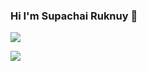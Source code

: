 ### Hi I'm Supachai Ruknuy 👋

<!--
**supachai2538/supachai2538** is a ✨ _special_ ✨ repository because its `README.md` (this file) appears on your GitHub profile.

Here are some ideas to get you started:

- 🔭 I’m currently working on ...
- 🌱 I’m currently learning ...
- 👯 I’m looking to collaborate on ...
- 🤔 I’m looking for help with ...
- 💬 Ask me about ...
- 📫 How to reach me: ...
- 😄 Pronouns: ...
- ⚡ Fun fact: ...
-->


![](http://github-profile-summary-cards.vercel.app/api/cards/stats?username=thesun7385&theme=aura_dark)

![](http://github-profile-summary-cards.vercel.app/api/cards/profile-details?username=thesun7385&theme=aura_dark)
